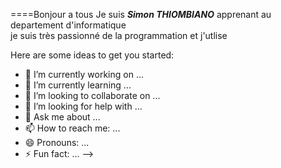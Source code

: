  ====Bonjour a tous 
 Je suis ***Simon THIOMBIANO*** apprenant au departement d'informatique<br>
je suis très passionné de la programmation et j'utlise 


Here are some ideas to get you started:

- 🔭 I’m currently working on ...
- 🌱 I’m currently learning ...
- 👯 I’m looking to collaborate on ...
- 🤔 I’m looking for help with ...
- 💬 Ask me about ...
- 📫 How to reach me: ...
- 😄 Pronouns: ...
- ⚡ Fun fact: ...
-->
